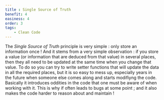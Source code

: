 ```yaml
---
title : Single Source of Truth
benefit: 4
easiness: 4
order: 3
tags:
    - Clean Code
---
```


The *Single Source of Truth* principle is very simple : only store an information once !
And it stems from a very simple observation : if you store a value (or information that are deduced from that value) in several places, then they all need to be updated at the same time when you change that value. To do so you can try to write setter functions that will update the data in all the required places, but it is so easy to mess up, especially years in the future when someone else comes along and starts modifiyng the code. Basically it introduces oddities in the code that one must be aware of when working with it. This is why if often leads to bugs at some point ; and it also makes the code harder to reason about and maintain !